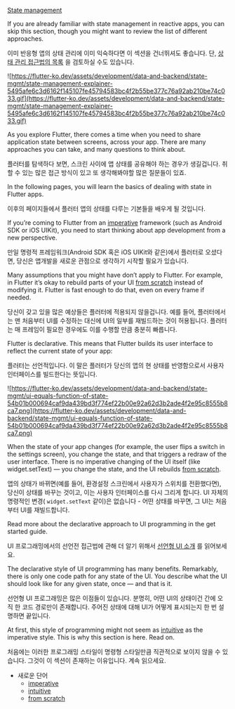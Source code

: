[State management](https://flutter-ko.dev/docs/development/data-and-backend/state-mgmt/intro)

If you are already familiar with state management in reactive apps, you can skip this section, though you might want to review the list of different approaches.

이미 반응형 앱의 상태 관리에 이미 익숙하다면 이 섹션을 건너뛰셔도 좋습니다. 단, [상태 관리 접근법의 목록](https://www.notion.so/b00ba4e5cf8144f486346fdc3592e7eb) 을 검토하실 수도 있습니다.

![https://flutter-ko.dev/assets/development/data-and-backend/state-mgmt/state-management-explainer-5495afe6c3d6162f145107fe45794583bc4f2b55be377c76a92ab210be74c033.gif](https://flutter-ko.dev/assets/development/data-and-backend/state-mgmt/state-management-explainer-5495afe6c3d6162f145107fe45794583bc4f2b55be377c76a92ab210be74c033.gif)

As you explore Flutter, there comes a time when you need to share application state between screens, across your app. There are many approaches you can take, and many questions to think about.

플러터를 탐색하다 보면, 스크린 사이에 앱 상태를 공유해야 하는 경우가 생길겁니다. 취할 수 있는 많은 접근 방식이 있고 또 생각해봐야할 많은 질문들이 있죠.

In the following pages, you will learn the basics of dealing with state in Flutter apps.

이후의 페이지들에서 플러터 앱의 상태를 다루는 기본들을 배우게 될 것입니다.

If you’re coming to Flutter from an [imperative](https://www.notion.so/imperative-e512f5ebcc5d420e8e90ef3d7a19bd34)  framework (such as Android SDK or iOS UIKit), you need to start thinking about app development from a new perspective.

만일 명령적 프레임워크(Android SDK 혹은 iOS UIKit와 같은)에서 플러터로 오셨다면, 당신은 앱개발을 새로운 관점으로 생각하기 시작할 필요가 있습니다.

Many assumptions that you might have don’t apply to Flutter. For example, in Flutter it’s okay to rebuild parts of your UI [from scratch](https://www.notion.so/from-scratch-e03a7969383e4d11938cd9f3864df9db)  instead of modifying it. Flutter is fast enough to do that, even on every frame if needed.

 당신이 갖고 있을 많은 예상들은 플러터에 적용되지 않을겁니다. 예를 들어, 플러터에서는 맨 처음부터 UI를 수정하는 대신에 UI의 일부를 재빌드하는 것이 허용됩니다. 플러터는 매 프레임이 필요한 경우에도 이를 수행할 만큼 충분히 빠릅니다.

Flutter is declarative. This means that Flutter builds its user interface to reflect the current state of your app:

플러터는 선언적입니다. 이 말은 플러터가 당신의 앱의 현 상태를 반영함으로서 사용자 인터페이스를 빌드한다는 뜻입니다.

![https://flutter-ko.dev/assets/development/data-and-backend/state-mgmt/ui-equals-function-of-state-54b01b000694caf9da439bd3f774ef22b00e92a62d3b2ade4f2e95c8555b8ca7.png](https://flutter-ko.dev/assets/development/data-and-backend/state-mgmt/ui-equals-function-of-state-54b01b000694caf9da439bd3f774ef22b00e92a62d3b2ade4f2e95c8555b8ca7.png)

When the state of your app changes (for example, the user flips a switch in the settings screen), you change the state, and that triggers a redraw of the user interface. There is no imperative changing of the UI itself (like widget.setText) — you change the state, and the UI rebuilds [from scratch](https://www.notion.so/from-scratch-e03a7969383e4d11938cd9f3864df9db).

 앱의 상태가 바뀌면(예를 들어, 환경설정 스크린에서 사용자가 스위치를 전환했다면), 당신이 상태를 바꾸는 것이고, 이는 사용자 인터페이스를 다시 그리게 합니다.  UI 자체의 명령적인 변경( `widget.setText` 같이)은 없습니다 - 어떤 상태를 바꾸면, 그 UI는 처음부터 UI를 재빌드합니다.

Read more about the declarative approach to UI programming in the get started guide.

UI 프로그래밍에서의 선언전 접근법에 관해 더 알기 위해서 [선언형 UI 소개](https://flutter-ko.dev/docs/get-started/flutter-for/declarative) 를 읽어보세요.

The declarative style of UI programming has many benefits. Remarkably, there is only one code path for any state of the UI. You describe what the UI should look like for any given state, once — and that is it.

 선언형 UI 프로그래밍은 많은 이점들이 있습니다. 분명히, 어떤 UI의 상태이건 간에 오직 한 코드 경로만이 존재합니다. 주어진 상태에 대해 UI가 어떻게 표시되는지 한 번 설명하면 끝입니다.

At first, this style of programming might not seem as [intuitive](https://www.notion.so/intuitive-bc9d57c991d44671b882ccfea1d6d5a0)  as the imperative style. This is why this section is here. Read on.

 처음에는 이러한 프로그래밍 스타일이 명령형 스타일만큼 직관적으로 보이지 않을 수 있습니다. 그것이 이 섹션이 존재하는 이유입니다. 계속 읽으세요.

- 새로운 단어
    - [imperative](https://www.notion.so/imperative-e512f5ebcc5d420e8e90ef3d7a19bd34)
    - [intuitive](https://www.notion.so/intuitive-bc9d57c991d44671b882ccfea1d6d5a0)
    - [from scratch](https://www.notion.so/from-scratch-e03a7969383e4d11938cd9f3864df9db)
